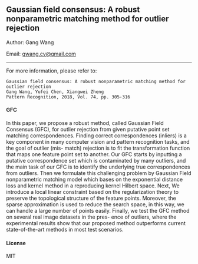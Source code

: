 
## Gaussian field consensus: A robust nonparametric matching method for outlier rejection
 
Author:      Gang Wang

Email:    gwang.cv@gmail.com

---

For more information, please refer to:

```
Gaussian field consensus: A robust nonparametric matching method for outlier rejection
Gang Wang, Yufei Chen, Xiangwei Zheng 
Pattern Recognition, 2018, Vol. 74, pp. 305-316
```

#### GFC

In this paper, we propose a robust method, called Gaussian Field Consensus (GFC), for outlier rejection from given putative point set matching correspondences. Finding correct correspondences (inliers) is a key component in many computer vision and pattern recognition tasks, and the goal of outlier (mis- match) rejection is to fit the transformation function that maps one feature point set to another. Our GFC starts by inputting a putative correspondence set which is contaminated by many outliers, and the main task of our GFC is to identify the underlying true correspondences from outliers. Then we formulate this challenging problem by Gaussian Field nonparametric matching model which bases on the exponential distance loss and kernel method in a reproducing kernel Hilbert space. Next, We introduce a local linear constraint based on the regularization theory to preserve the topological structure of the feature points. Moreover, the sparse approximation is used to reduce the search space, in this way, we can handle a large number of points easily. Finally, we test the GFC method on several real image datasets in the pres- ence of outliers, where the experimental results show that our proposed method outperforms current state-of-the-art methods in most test scenarios.


#### License

MIT